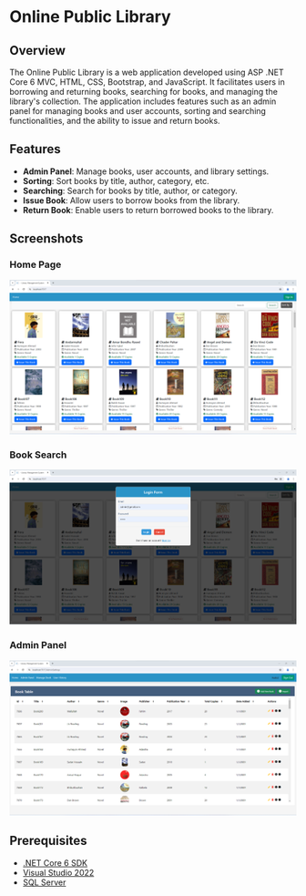 # Online Public Library

## Overview
The Online Public Library is a web application developed using ASP .NET Core 6 MVC, HTML, CSS, Bootstrap, and JavaScript. It facilitates users in borrowing and returning books, searching for books, and managing the library's collection. The application includes features such as an admin panel for managing books and user accounts, sorting and searching functionalities, and the ability to issue and return books.

## Features
- **Admin Panel**: Manage books, user accounts, and library settings.
- **Sorting**: Sort books by title, author, category, etc.
- **Searching**: Search for books by title, author, or category.
- **Issue Book**: Allow users to borrow books from the library.
- **Return Book**: Enable users to return borrowed books to the library.

## Screenshots

### Home Page
![Home Page](Images/op-1.png)

### Book Search
![Book Search](Images/op-2.png)

### Admin Panel
![Admin Panel](Images/op-3.png)

## Prerequisites
- [.NET Core 6 SDK](https://dotnet.microsoft.com/download/dotnet/6.0)
- [Visual Studio 2022](https://visualstudio.microsoft.com/vs/)
- [SQL Server](https://www.microsoft.com/en-us/sql-server/sql-server-downloads)
